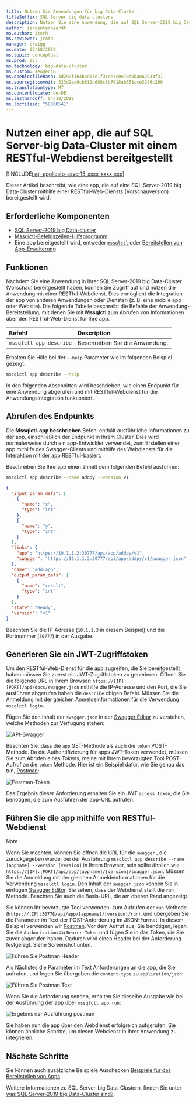 ```yaml
---
title: Nutzen Sie Anwendungen für big Data-Cluster
titleSuffix: SQL Server big data clusters
description: Nutzen Sie eine Anwendung, die auf SQL Server-2019 big Data-Cluster mithilfe einer RESTful-Web-Diensts (Vorschauversion) bereitgestellt.
author: jeroenterheerdt
ms.author: jterh
ms.reviewer: jroth
manager: craigg
ms.date: 03/18/2019
ms.topic: conceptual
ms.prod: sql
ms.technology: big-data-cluster
ms.custom: seodec18
ms.openlocfilehash: 4d299f364b4d67e1f31ce7c0e70d6ba062933f37
ms.sourcegitcommit: 323d2ea9cb812c688cfb7918ab651cce3246c296
ms.translationtype: MT
ms.contentlocale: de-DE
ms.lasthandoff: 04/18/2019
ms.locfileid: "58860541"
---
```

# <a name="consume-an-app-deployed-on-sql-server-big-data-cluster-using-a-restful-web-service"></a>Nutzen einer app, die auf SQL Server-big Data-Cluster mit einem RESTful-Webdienst bereitgestellt

[!INCLUDE[tsql-appliesto-ssver15-xxxx-xxxx-xxx](../includes/tsql-appliesto-ssver15-xxxx-xxxx-xxx.md)]

Dieser Artikel beschreibt, wie eine app, die auf eine SQL Server-2019 big Data-Cluster mithilfe einer RESTful-Web-Diensts (Vorschauversion) bereitgestellt wird.

## <a name="prerequisites"></a>Erforderliche Komponenten

- [SQL Server-2019 big Data-cluster](deployment-guidance.md)
- [Mssqlctl-Befehlszeilen-Hilfsprogramm](deploy-install-mssqlctl.md)
- Eine app bereitgestellt wird, entweder [ `mssqlctl` ](big-data-cluster-create-apps.md) oder [Bereitstellen von App-Erweiterung](app-deployment-extension.md)

## <a name="capabilities"></a>Funktionen

Nachdem Sie eine Anwendung in Ihrer SQL Server-2019 big Data-Cluster (Vorschau) bereitgestellt haben, können Sie Zugriff auf und nutzen die Anwendung mit einer RESTful-Webdienst. Dies ermöglicht die Integration der app von anderen Anwendungen oder Diensten (z. B. eine mobile app oder Website). Die folgende Tabelle beschreibt die Befehle der Anwendung-Bereitstellung, mit denen Sie mit **Mssqlctl** zum Abrufen von Informationen über den RESTful-Web-Dienst für Ihre app.

|Befehl |Description |
|:---|:---|
|`mssqlctl app describe` | Beschreiben Sie die Anwendung. |

Erhalten Sie Hilfe bei der `--help` Parameter wie im folgenden Beispiel gezeigt:

```bash
mssqlctl app describe --help
```

In den folgenden Abschnitten wird beschrieben, wie einen Endpunkt für eine Anwendung abgerufen und mit RESTful-Webdienst für die Anwendungsintegration funktioniert.

## <a name="retrieve-the-endpoint"></a>Abrufen des Endpunkts

Die **Mssqlctl-app beschrieben** Befehl enthält ausführliche Informationen zu der app, einschließlich der Endpunkt in Ihrem Cluster. Dies wird normalerweise durch ein app-Entwickler verwendet, zum Erstellen einer app mithilfe des Swagger-Clients und mithilfe des Webdiensts für die Interaktion mit der app RESTful-basiert.

Beschreiben Sie Ihre app einen ähnelt dem folgenden Befehl ausführen:

```bash
mssqlctl app describe --name addpy --version v1
```

```json
{
  "input_param_defs": [
    {
      "name": "x",
      "type": "int"
    },
    {
      "name": "y",
      "type": "int"
    }
  ],
  "links": {
    "app": "https://10.1.1.3:30777/api/app/addpy/v1",
    "swagger": "https://10.1.1.3:30777/api/app/addpy/v1/swagger.json"
  },
  "name": "add-app",
  "output_param_defs": [
    {
      "name": "result",
      "type": "int"
    }
  ],
  "state": "Ready",
  "version": "v1"
}
```

Beachten Sie die IP-Adresse (`10.1.1.3` in diesem Beispiel) und die Portnummer (`30777`) in der Ausgabe.

## <a name="generate-a-jwt-access-token"></a>Generieren Sie ein JWT-Zugriffstoken

Um den RESTful-Web-Dienst für die app zugreifen, die Sie bereitgestellt haben müssen Sie zuerst ein JWT-Zugriffstoken zu generieren. Öffnen Sie die folgende URL in Ihrem Browser: `https://[IP]:[PORT]/api/docs/swagger.json` mithilfe die IP-Adresse und den Port, die Sie ausführen abgerufen haben die `describe` obigen Befehl. Müssen Sie die Anmeldung mit der gleichen Anmeldeinformationen für die Verwendung `mssqlctl login`.

Fügen Sie den Inhalt der `swagger.json` in der [Swagger Editor](https://editor.swagger.io) zu verstehen, welche Methoden zur Verfügung stehen:

![API-Swagger](media/big-data-cluster-consume-apps/api_swagger.png)

Beachten Sie, dass die `app` GET-Methode als auch die `token` POST-Methode. Da die Authentifizierung für apps JWT-Token verwendet, müssen Sie zum Abrufen eines Tokens, meine mit Ihrem bevorzugten Tool POST-Aufruf an die `token` Methode. Hier ist ein Beispiel dafür, wie Sie genau das tun, [Postman](https://www.getpostman.com/):

![Postman-Token](media/big-data-cluster-consume-apps/postman_token.png)

Das Ergebnis dieser Anforderung erhalten Sie ein JWT `access_token`, die Sie benötigen, die zum Ausführen der app-URL aufrufen.

## <a name="execute-the-app-using-the-restful-web-service"></a>Führen Sie die app mithilfe von RESTful-Webdienst

> [!NOTE]
> Wenn Sie möchten, können Sie öffnen die URL für die `swagger` , die zurückgegeben wurde, bei der Ausführung `mssqlctl app describe --name [appname] --version [version]` in Ihrem Browser, sein sollte ähnlich wie `https://[IP]:[PORT]/api/app/[appname]/[version]/swagger.json`. Müssen Sie die Anmeldung mit der gleichen Anmeldeinformationen für die Verwendung `mssqlctl login`. Den Inhalt der `swagger.json` können Sie in einfügen [Swagger Editor](https://editor.swagger.io). Sie sehen, dass der Webdienst stellt die `run` Methode. Beachten Sie auch die Basis-URL, die am oberen Rand angezeigt.

Sie können Ihr bevorzugte Tool verwenden, zum Aufrufen der `run` Methode (`https://[IP]:30778/api/app/[appname]/[version]/run`), und übergeben Sie die Parameter im Text der POST-Anforderung im JSON-Format. In diesem Beispiel verwenden wir [Postman](https://www.getpostman.com/). Vor dem Aufruf aus, Sie benötigen, legen Sie die `Authorization` zu `Bearer Token` und fügen Sie in das Token, die Sie zuvor abgerufen haben. Dadurch wird einen Header bei der Anforderung festgelegt. Siehe Screenshot unten.

![Führen Sie Postman Header](media/big-data-cluster-consume-apps/postman_run_1.png)

Als Nächstes die Parameter im Text Anforderungen an die app, die Sie aufrufen, und legen Sie übergeben die `content-type` zu `application/json`:

![Führen Sie Postman Text](media/big-data-cluster-consume-apps/postman_run_2.png)

Wenn Sie die Anforderung senden, erhalten Sie dieselbe Ausgabe wie bei der Ausführung der app über `mssqlctl app run`:

![Ergebnis der Ausführung postman](media/big-data-cluster-consume-apps/postman_result.png)

Sie haben nun die app über den Webdienst erfolgreich aufgerufen. Sie können ähnliche Schritte, um diesen Webdienst in Ihrer Anwendung zu integrieren.

## <a name="next-steps"></a>Nächste Schritte

Sie können auch zusätzliche Beispiele Auschecken [Beispiele für das Bereitstellen von Apps](https://aka.ms/sql-app-deploy).

Weitere Informationen zu SQL Server-big Data-Clustern, finden Sie unter [was SQL Server-2019 big Data-Cluster sind?](big-data-cluster-overview.md).
